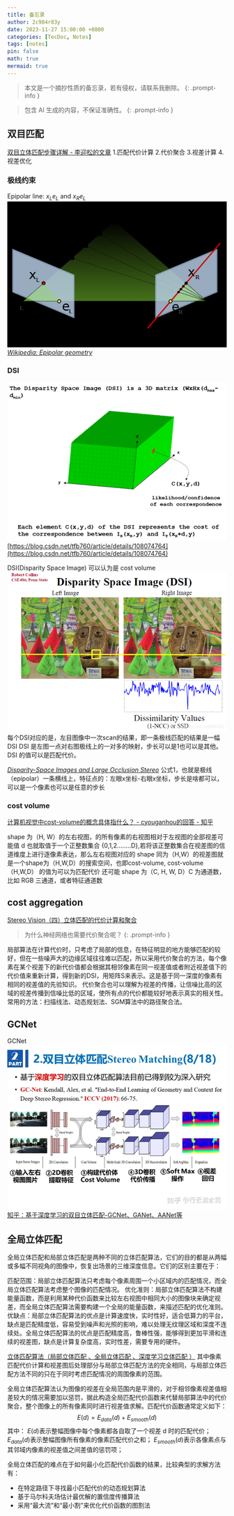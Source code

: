 ```yaml
---
title: 备忘录
author: 2c984r83y
date: 2023-11-27 15:00:00 +0800
categories: [TecDoc, Notes]
tags: [notes]
pin: false
math: true
mermaid: true
---
```

> 本文是一个摘抄性质的备忘录，若有侵权，请联系我删除。
> {: .prompt-info }

> 包含 AI 生成的内容，不保证准确性。
> {: .prompt-info }

## 双目匹配

[双目立体匹配步骤详解 - 李迎松的文章](https://zhuanlan.zhihu.com/p/159055657)
1.匹配代价计算
2.代价聚合
3.视差计算
4.视差优化

### 极线约束

Epipolar line: $x_L e_L$ and $x_R e_L$
![20231127151650](https://raw.githubusercontent.com/2c984r83y/2c984r83y.github.io/master/images/20231127151650.png)
_[Wikipedia: Epipolar geometry](https://en.wikipedia.org/wiki/Epipolar_geometry#Epipolar_line)_

### DSI

![20231128153333](https://raw.githubusercontent.com/2c984r83y/2c984r83y.github.io/master/images/20231128153333.png)
[https://blog.csdn.net/tfb760/article/details/108074764](https://blog.csdn.net/tfb760/article/details/108074764)

DSI(Disparity Space Image) 可以认为是 cost volume
![20231127153742](https://raw.githubusercontent.com/2c984r83y/2c984r83y.github.io/master/images/20231127153742.png)
每个DSI对应的是，左目图像中一次scan的结果，即一条极线匹配的结果是一幅DSI
DSI 是左图一点对右图极线上的一对多的映射，步长可以是1也可以是其他。DSI 的值可以是匹配代价。

_[Disparity-Space Images and Large Occlusion Stereo](https://link.springer.com/content/pdf/10.1007/BFb0028349)_
公式1，也就是极线（epipolar）一条横线上，特征点的：左眼x坐标-右眼x坐标，步长是啥都可以，可以是一个像素也可以是任意的步长

### cost volume

[计算机视觉中cost-volume的概念具体指什么？ - cyouganhou的回答 - 知乎](https://www.zhihu.com/question/297481800/answer/1236412702)

shape 为（H, W）的左右视图，的所有像素的右视图相对于左视图的全部视差可能值 d 也就取值于一个正整数集合 {0,1,2........D},若将该正整数集合在视差图的信道维度上进行逐像素表达，那么左右视图对应的 shape 同为（H,W）的视差图就是一个shape为（H,W,D）的搜索空间，也即cost-volume, cost-volume（H,W,D） 的值为可以为匹配代价
还可能 shape 为（C, H, W, D）C 为通道数，比如 RGB 三通道，或者特征通道数

## cost aggregation

[Stereo Vision（四）立体匹配的代价计算和聚合](https://blog.csdn.net/weixin_42730997/article/details/101018016)

> 为什么神经网络也需要代价聚合呢？
> {: .prompt-info }

局部算法在计算代价时，只考虑了局部的信息，在特征明显的地方能够匹配的较好，但在一些噪声大的边缘区域往往难以匹配，所以采用代价聚合的方法，每个像素在某个视差下的新代价值都会根据其相邻像素在同一视差值或者附近视差值下的代价值来重新计算，得到新的DSI，用矩阵S来表示。这是基于同一深度的像素有相同的视差值的先验知识。
代价聚合也可以理解为视差的传播，让信噪比高的区域的视差传播到信噪比低的区域，使所有点的代价都能较好地表示真实的相关性。
常用的方法：扫描线法、动态规划法、SGM算法中的路径聚合法。

## GCNet

GCNet
![20231127152359](https://raw.githubusercontent.com/2c984r83y/2c984r83y.github.io/master/images/20231127152359.png)
[知乎：基于深度学习的双目立体匹配-GCNet、GANet、AANet等](https://zhuanlan.zhihu.com/p/195517250)

## 全局立体匹配

全局立体匹配和局部立体匹配是两种不同的立体匹配算法，它们的目的都是从两幅或多幅不同视角的图像中，恢复出场景的三维深度信息。它们的区别主要在于：

匹配范围：局部立体匹配算法只考虑每个像素周围一个小区域内的匹配情况，而全局立体匹配算法考虑整个图像的匹配情况。
优化准则：局部立体匹配算法不构建能量函数，而是利用某种代价函数来比较左右视图中相同大小的图像块来确定视差，而全局立体匹配算法需要构建一个全局的能量函数，来描述匹配的优化准则。
优缺点：局部立体匹配算法的优点是计算速度快，实时性好，适合低算力的平台，缺点是匹配精度低，容易受到噪声和光照的影响，难以处理无纹理区域和深度不连续处。全局立体匹配算法的优点是匹配精度高，鲁棒性强，能够得到更加平滑和连续的视差图，缺点是计算复杂度高，实时性差，需要专用的硬件。

[立体匹配算法（局部立体匹配 、全局立体匹配 、深度学习立体匹配 ）](https://bbs.huaweicloud.com/blogs/313208)
其中像素匹配代价计算和视差图后处理部分与局部立体匹配方法的完全相同，与局部立体匹配方法不同的只在于同时考虑匹配情况的周围像素的范围。

全局立体匹配算法认为图像的视差在全局范围内是平滑的，对于相邻像素视差值相差较大的情况需要加以惩罚，据此构造全局匹配代价函数来代替局部算法中的代价聚合，整个图像上的所有像素同时进行视差值求解。匹配代价函数通常定义如下：
$$E(d)=E_{data}(d)+E_{smooth}(d)$$
其中：
$E(d)$表示整幅图像中每个像素都各自取了一个视差 d 时的匹配代价；
$E_{data}(d)$表示整幅图像所有像素的像素匹配代价之和；
$E_{smooth}(d)$表示各像素点与其邻域内像素的视差值之间差值的惩罚项；


全局立体匹配的难点在于如何最小化匹配代价函数的结果，比较典型的求解方法有：
* 在特定路径下寻找最小匹配代价的动态规划算法
* 基于马尔科夫场估计最优解的置信度传播算法
* 采用“最大流”和“最小割”来优化代价函数的图割法
